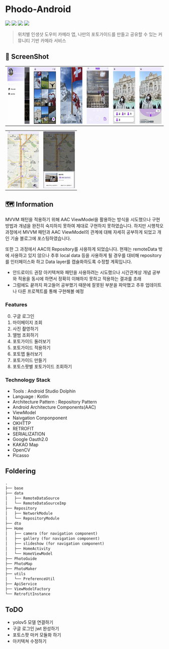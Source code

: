 # Phodo-Android
<div align=Left>
<img src="https://img.shields.io/badge/Android-3DDC84?style=round-square&logo=Android&logoColor=white"/>
<img src="https://img.shields.io/badge/Kotlin-7F52FF?style=round-square&logo=Kotlin&logoColor=white"/>
<img src="https://img.shields.io/badge/JetPack-4285F4?style=round-square&logo=JetPack&logoColor=white"/>
<img src="https://img.shields.io/badge/Retrofit2-000000?style=round-square&logo=Retrofit&logoColor=white"/>
</div>

> 위치별 인생샷 도우미 카메라 앱, 나만의 포토가이드를 만들고 공유할 수 있는 커뮤니티 기반 카메라 서비스

## 📱 ScreenShot
| | | | | | |
| -------- | -------- | -------- | -------- | -------- | -------- |
| <img src="https://github.com/gang-dan/Phodo-Android/blob/main/%E1%84%86%E1%85%A1%E1%84%8B%E1%85%B5%E1%84%91%E1%85%A6%E1%84%8B%E1%85%B5%E1%84%8C%E1%85%B5.png?raw=true" width="100" height="180">| <img src="https://github.com/gang-dan/Phodo-Android/blob/main/%E1%84%91%E1%85%A9%E1%84%90%E1%85%A9%E1%84%80%E1%85%A1%E1%84%8B%E1%85%B5%E1%84%83%E1%85%B3%20%E1%84%86%E1%85%A9%E1%86%A8%E1%84%85%E1%85%A9%E1%86%A8.png?raw=true" width="100" height="180">| <img src="https://github.com/gang-dan/Phodo-Android/blob/main/%E1%84%91%E1%85%A9%E1%84%90%E1%85%A9%E1%84%80%E1%85%A1%E1%84%8B%E1%85%B5%E1%84%83%E1%85%B3%20%E1%84%8C%E1%85%A1%E1%84%89%E1%85%A6%E1%84%92%E1%85%B5%20%E1%84%87%E1%85%A9%E1%84%80%E1%85%B5.png?raw=true" width="100" height="180">|<img src="https://github.com/gang-dan/Phodo-Android/blob/main/%E1%84%91%E1%85%A9%E1%84%90%E1%85%A9%E1%84%80%E1%85%A1%E1%84%8B%E1%85%B5%E1%84%83%E1%85%B3%E1%84%8C%E1%85%A5%E1%86%A8%E1%84%8B%E1%85%AD%E1%86%BC%E1%84%92%E1%85%A1%E1%84%80%E1%85%B5.png?raw=true" width="100" height="180"> | <img src="https://github.com/gang-dan/Phodo-Android/blob/main/%E1%84%91%E1%85%A9%E1%84%90%E1%85%A9%20%E1%84%80%E1%85%A1%E1%84%8B%E1%85%B5%E1%84%83%E1%85%B3%20%E1%84%86%E1%85%A1%E1%86%AB%E1%84%83%E1%85%B3%E1%86%AF%E1%84%80%E1%85%B5.png?raw=true" width="100" height="180">|<img src="https://github.com/gang-dan/Phodo-Android/blob/main/%E1%84%91%E1%85%A9%E1%84%90%E1%85%A9%20%E1%84%80%E1%85%A1%E1%84%8B%E1%85%B5%E1%84%83%E1%85%B3%20%E1%84%86%E1%85%A1%E1%86%AB%E1%84%83%E1%85%B3%E1%86%AF%E1%84%80%E1%85%B5%20(1).png?raw=true" width="100" height="180">|

| | | 
| -------- | -------- |
|<img src="https://github.com/gang-dan/Phodo-Android/blob/main/%E1%84%91%E1%85%A9%E1%84%90%E1%85%A9%E1%84%86%E1%85%A2%E1%86%B8%20%E1%84%83%E1%85%AE%E1%86%AF%E1%84%8B%E1%85%A5%E1%84%87%E1%85%A9%E1%84%80%E1%85%B5.png?raw=true" width="100" height="180"> | <img src="https://github.com/gang-dan/Phodo-Android/blob/main/%E1%84%91%E1%85%A9%E1%84%90%E1%85%A9%E1%84%89%E1%85%B3%E1%84%91%E1%85%A1%E1%86%BA%20%E1%84%89%E1%85%A1%E1%86%BC%E1%84%89%E1%85%A6%E1%84%87%E1%85%A9%E1%84%80%E1%85%B5.png?raw=true" width="100" height="180">|


## 🗺️ Information
MVVM 패턴을 적용하기 위해 AAC ViewModel을 활용하는 방식을 시도했으나 구현방법과 개념을 완전히 숙지하지 못하여 제대로 구현하지 못하였습니다.
하지만 시행착오 과정에서 MVVM 패턴과 AAC ViewModel의 관계에 대해 자세히 공부하게 되었고 개인 기술 블로그에 포스팅하였습니다.


또한 그 과정에서 AAC의 Repository를 사용하게 되었습니다. 
현재는 remoteData 밖에 사용하고 있지 않으나 추후 local data 등을 사용하게 될 경우를 대비해 repository를 인터페이스화 하고 Data layer를 캡슐화하도록 수정할 계획입니다.

* 안드로이드 권장 아키텍쳐와 패턴을 사용하려는 시도했으나 시간관계상 개념 공부와 적용을 동시에 하면서 정확히 이해하지 못하고 적용하는 결과를 초래
* 그럼에도 끝까지 파고들어 공부했기 때문에 잘못된 부분을 파악했고 추후 업데이트나 다른 프로젝트를 통해 구현해볼 예정

### Features
0. 구글 로그인
1. 마이페이지 조회
2. 사진 촬영하기
3. 앨범 조회하기
4. 포토가이드 둘러보기
5. 포토가이드 적용하기
6. 포토맵 둘러보기
7. 포토가이드 만들기
8. 포토스팟별 포토가이드 조회하기

### Technology Stack
* Tools : Android Studio Dolphin
* Language : Kotlin
* Architecture Pattern : Repository Pattern
* Android Architecture Components(AAC)
* ViewModel
* Naivgation Conponponent
* OKHTTP
* RETROFIT
* SERIALIZATION
* Google Oauth2.0
* KAKAO Map
* OpenCV
* Picasso


## Foldering
```
.
├── base
├── data
│   ├── RemoteDataSource
│   └── RemoteDataSourceImp
├── Repository
│   ├── NetworkModule
│   └── RepositoryModule
├── dto
├── Home
│   ├── camera (for navigation component)
│   ├── gallery (for navigation component)
│   ├── slideshow (for navigation component)
│   ├── HomeActivity
│   └── HomeViewModel
├── PhotoGuide
├── PhotoMap
├── PhotoMaker
├── utils
│   └── PreferenceUtil
├── ApiService
├── ViewModelFactory
└── RetrofitInstance

```

## ToDO
* yolov5 모델 연결하기
* 구글 로그인 jwt 완성하기
* 포토스팟 마커 모듈화 하기
* 아키텍쳐 수정하기
